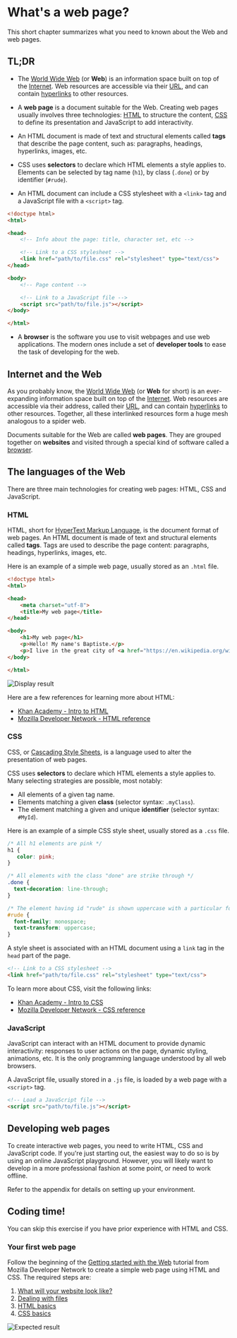 # What's a web page?

This short chapter summarizes what you need to known about the Web and web pages.

## TL;DR

* The [World Wide Web](https://en.wikipedia.org/wiki/World_Wide_Web) (or **Web**) is an information space built on top of the [Internet](https://en.wikipedia.org/wiki/Internet). Web resources are accessible via their [URL](https://en.wikipedia.org/wiki/Uniform_Resource_Locator), and can contain [hyperlinks](https://en.wikipedia.org/wiki/Hyperlink) to other resources.

* A **web page** is a document suitable for the Web. Creating web pages usually involves three technologies: [HTML](https://en.wikipedia.org/wiki/HTML) to structure the content, [CSS](https://en.wikipedia.org/wiki/Cascading_Style_Sheets) to define its presentation and JavaScript to add interactivity.

* An HTML document is made of text and structural elements called **tags** that describe the page content, such as: paragraphs, headings, hyperlinks, images, etc.

* CSS uses **selectors** to declare which HTML elements a style applies to. Elements can be selected by tag name (`h1`), by class (`.done`) or by identifier (`#rude`).

* An HTML document can include a CSS stylesheet with a `<link>` tag and a JavaScript file with a `<script>` tag.

```html
<!doctype html>
<html>

<head>
    <!-- Info about the page: title, character set, etc -->

    <!-- Link to a CSS stylesheet -->
    <link href="path/to/file.css" rel="stylesheet" type="text/css">
</head>

<body>
    <!-- Page content -->

    <!-- Link to a JavaScript file -->
    <script src="path/to/file.js"></script>
</body>

</html>
```

* A **browser** is the software you use to visit webpages and use web applications. The modern ones include a set of **developer tools** to ease the task of developing for the web.

## Internet and the Web

As you probably know, the [World Wide Web](https://en.wikipedia.org/wiki/World_Wide_Web) (or **Web** for short) is an ever-expanding information space built on top of the [Internet](https://en.wikipedia.org/wiki/Internet). Web resources are accessible via their address, called their [URL](https://en.wikipedia.org/wiki/Uniform_Resource_Locator), and can contain [hyperlinks](https://en.wikipedia.org/wiki/Hyperlink) to other resources. Together, all these interlinked resources form a huge mesh analogous to a spider web.

Documents suitable for the Web are called **web pages**. They are grouped together on **websites** and visited through a special kind of software called a [browser](https://en.wikipedia.org/wiki/Web_browser).

## The languages of the Web

There are three main technologies for creating web pages: HTML, CSS and JavaScript.

### HTML

HTML, short for [HyperText Markup Language](https://en.wikipedia.org/wiki/HTML), is the document format of web pages. An HTML document is made of text and structural elements called **tags**. Tags are used to describe the page content: paragraphs, headings, hyperlinks, images, etc.

Here is an example of a simple web page, usually stored as an `.html` file.

```html
<!doctype html>
<html>

<head>
    <meta charset="utf-8">
    <title>My web page</title>
</head>

<body>
    <h1>My web page</h1>
    <p>Hello! My name's Baptiste.</p>
    <p>I live in the great city of <a href="https://en.wikipedia.org/wiki/Bordeaux">Bordeaux</a>.</p>
</body>

</html>
```

![Display result](images/chapter13-01.png)

Here are a few references for learning more about HTML:

* [Khan Academy - Intro to HTML](https://www.khanacademy.org/computing/computer-programming/html-css#intro-to-html)
* [Mozilla Developer Network - HTML reference](https://developer.mozilla.org/en-US/docs/Web/HTML/Reference)

### CSS

CSS, or [Cascading Style Sheets](https://en.wikipedia.org/wiki/Cascading_Style_Sheets), is a language used to alter the presentation of web pages.

CSS uses **selectors** to declare which HTML elements a style applies to. Many selecting strategies are possible, most notably:

* All elements of a given tag name.
* Elements matching a given **class** (selector syntax: `.myClass`).
* The element matching a given and unique **identifier** (selector syntax: `#MyId`).

Here is an example of a simple CSS style sheet, usually stored as a `.css` file.

```css
/* All h1 elements are pink */
h1 {
   color: pink;
}

/* All elements with the class "done" are strike through */
.done {
  text-decoration: line-through;
}

/* The element having id "rude" is shown uppercase with a particular font */
#rude {
  font-family: monospace;
  text-transform: uppercase;
}
```

A style sheet is associated with an HTML document using a `link` tag in the `head` part of the page.

```html
<!-- Link to a CSS stylesheet -->
<link href="path/to/file.css" rel="stylesheet" type="text/css">
```

To learn more about CSS, visit the following links:

* [Khan Academy - Intro to CSS](https://www.khanacademy.org/computing/computer-programming/html-css#intro-to-css)
* [Mozilla Developer Network - CSS reference](https://developer.mozilla.org/en-US/docs/Web/CSS/Reference)

### JavaScript

JavaScript can interact with an HTML document to provide dynamic interactivity: responses to user actions on the page, dynamic styling, animations, etc. It is the only programming language understood by all web browsers.

A JavaScript file, usually stored in a `.js` file, is loaded by a web page with a `<script>` tag.

```html
<!-- Load a JavaScript file -->
<script src="path/to/file.js"></script>
```

## Developing web pages

To create interactive web pages, you need to write HTML, CSS and JavaScript code. If you're just starting out, the easiest way to do so is by using an online JavaScript playground. However, you will likely want to develop in a more professional fashion at some point, or need to work offline.

Refer to the appendix for details on setting up your environment.

## Coding time!

You can skip this exercise if you have prior experience with HTML and CSS.

### Your first web page

Follow the beginning of the [Getting started with the Web](https://developer.mozilla.org/en-US/docs/Learn/Getting_started_with_the_web) tutorial from Mozilla Developer Network to create a simple web page using HTML and CSS. The required steps are:

1. [What will your website look like?](https://developer.mozilla.org/en-US/docs/Learn/Getting_started_with_the_web/What_will_your_website_look_like)
1. [Dealing with files](https://developer.mozilla.org/en-US/docs/Learn/Getting_started_with_the_web/Dealing_with_files)
1. [HTML basics](https://developer.mozilla.org/en-US/docs/Learn/Getting_started_with_the_web/HTML_basics)
1. [CSS basics](https://developer.mozilla.org/en-US/docs/Learn/Getting_started_with_the_web/CSS_basics)

![Expected result](images/chapter12-02.png)
